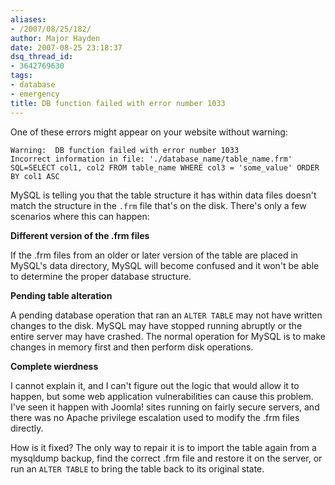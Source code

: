```yaml
---
aliases:
- /2007/08/25/182/
author: Major Hayden
date: 2007-08-25 23:18:37
dsq_thread_id:
- 3642769630
tags:
- database
- emergency
title: DB function failed with error number 1033
---
```


One of these errors might appear on your website without warning:

```
Warning:  DB function failed with error number 1033
Incorrect information in file: './database_name/table_name.frm' SQL=SELECT col1, col2 FROM table_name WHERE col3 = 'some_value' ORDER BY col1 ASC
```

MySQL is telling you that the table structure it has within data files doesn't match the structure in the `.frm` file that's on the disk. There's only a few scenarios where this can happen:

**Different version of the .frm files**

If the .frm files from an older or later version of the table are placed in MySQL's data directory, MySQL will become confused and it won't be able to determine the proper database structure.

**Pending table alteration**

A pending database operation that ran an `ALTER TABLE` may not have written changes to the disk. MySQL may have stopped running abruptly or the entire server may have crashed. The normal operation for MySQL is to make changes in memory first and then perform disk operations.

**Complete wierdness**

I cannot explain it, and I can't figure out the logic that would allow it to happen, but some web application vulnerabilities can cause this problem. I've seen it happen with Joomla! sites running on fairly secure servers, and there was no Apache privilege escalation used to modify the .frm files directly.

How is it fixed? The only way to repair it is to import the table again from a mysqldump backup, find the correct .frm file and restore it on the server, or run an `ALTER TABLE` to bring the table back to its original state.